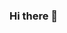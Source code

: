 ### Hi there 👋

<!--
**anderssonleon/anderssonleon** is a ✨ _special_ ✨ repository because its `README.md` (this file) appears on your GitHub profile.

Here are some ideas to get you started:

- 🔭 I’m currently working on freelancer
- 🌱 I’m currently learning javascript
- 👯 I’m looking to collaborate oninnovational projects
- 🤔 I am looking for help to improve backend development
- 💬 Ask me about any questions about programming
- 📫 How to reach me: andresleon1412199@gail.com


